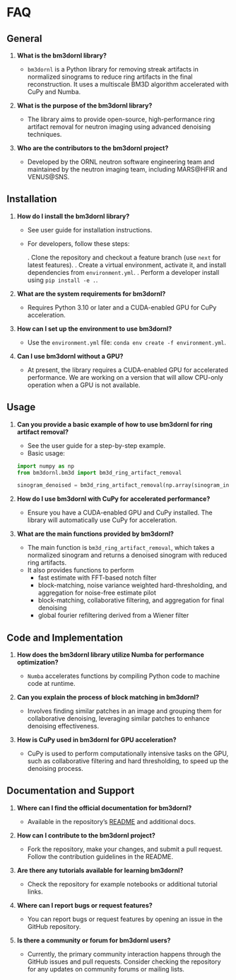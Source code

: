 FAQ
===

General
-------

1. **What is the bm3dornl library?**

   - `bm3dornl` is a Python library for removing streak artifacts in normalized sinograms to reduce ring artifacts in the final reconstruction. It uses a multiscale BM3D algorithm accelerated with CuPy and Numba.

2. **What is the purpose of the bm3dornl library?**

   - The library aims to provide open-source, high-performance ring artifact removal for neutron imaging using advanced denoising techniques.

3. **Who are the contributors to the bm3dornl project?**

   - Developed by the ORNL neutron software engineering team and maintained by the neutron imaging team, including MARS@HFIR and VENUS@SNS.

Installation
------------

1. **How do I install the bm3dornl library?**

   - See user guide for installation instructions.
   - For developers, follow these steps:

      . Clone the repository and checkout a feature branch (use `next` for latest features).
      . Create a virtual environment, activate it, and install dependencies from `environment.yml`.
      . Perform a developer install using `pip install -e .`.

2. **What are the system requirements for bm3dornl?**

   - Requires Python 3.10 or later and a CUDA-enabled GPU for CuPy acceleration.

3. **How can I set up the environment to use bm3dornl?**

   - Use the `environment.yml` file: `conda env create -f environment.yml`.

4. **Can I use bm3dornl without a GPU?**

   - At present, the library requires a CUDA-enabled GPU for accelerated performance. We are working on a version that will allow CPU-only operation when a GPU is not available.

Usage
-----

1. **Can you provide a basic example of how to use bm3dornl for ring artifact removal?**

   - See the user guide for a step-by-step example.
   - Basic usage:

   ```python
   import numpy as np
   from bm3dornl.bm3d import bm3d_ring_artifact_removal

   sinogram_denoised = bm3d_ring_artifact_removal(np.array(sinogram_input), mode="simple")
   ```

2. **How do I use bm3dornl with CuPy for accelerated performance?**

   - Ensure you have a CUDA-enabled GPU and CuPy installed. The library will automatically use CuPy for acceleration.

3. **What are the main functions provided by bm3dornl?**

   - The main function is `bm3d_ring_artifact_removal`, which takes a normalized sinogram and returns a denoised sinogram with reduced ring artifacts.
   - It also provides functions to perform
     - fast estimate with FFT-based notch filter
     - block-matching, noise variance weighted hard-thresholding, and aggregation for noise-free estimate pilot
     - block-matching, collaborative filtering, and aggregation for final denoising
     - global fourier refiltering derived from a Wiener filter

Code and Implementation
-----------------------

1. **How does the bm3dornl library utilize Numba for performance optimization?**

   - `Numba` accelerates functions by compiling Python code to machine code at runtime.

2. **Can you explain the process of block matching in bm3dornl?**

   - Involves finding similar patches in an image and grouping them for collaborative denoising, leveraging similar patches to enhance denoising effectiveness.

3. **How is CuPy used in bm3dornl for GPU acceleration?**

   - CuPy is used to perform computationally intensive tasks on the GPU, such as collaborative filtering and hard thresholding, to speed up the denoising process.

Documentation and Support
-------------------------

1. **Where can I find the official documentation for bm3dornl?**

   - Available in the repository’s [README](https://github.com/ornlneutronimaging/bm3dornl/blob/main/README.md) and additional docs.

2. **How can I contribute to the bm3dornl project?**

   - Fork the repository, make your changes, and submit a pull request. Follow the contribution guidelines in the README.

3. **Are there any tutorials available for learning bm3dornl?**

   - Check the repository for example notebooks or additional tutorial links.

4. **Where can I report bugs or request features?**

   - You can report bugs or request features by opening an issue in the GitHub repository.

5. **Is there a community or forum for bm3dornl users?**

   - Currently, the primary community interaction happens through the GitHub issues and pull requests. Consider checking the repository for any updates on community forums or mailing lists.
